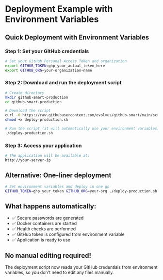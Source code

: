 # Deployment Example with Environment Variables

## Quick Deployment with Environment Variables

### Step 1: Set your GitHub credentials
```bash
# Set your GitHub Personal Access Token and organization
export GITHUB_TOKEN=ghp_your_actual_token_here
export GITHUB_ORG=your-organization-name
```

### Step 2: Download and run the deployment script
```bash
# Create directory
mkdir github-smart-production
cd github-smart-production

# Download the script
curl -O https://raw.githubusercontent.com/evolvus/github-smart/main/scripts/deploy-production.sh
chmod +x deploy-production.sh

# Run the script (it will automatically use your environment variables)
./deploy-production.sh
```

### Step 3: Access your application
```bash
# The application will be available at:
http://your-server-ip
```

## Alternative: One-liner deployment
```bash
# Set environment variables and deploy in one go
GITHUB_TOKEN=ghp_your_token GITHUB_ORG=your-org ./deploy-production.sh
```

## What happens automatically:
- ✅ Secure passwords are generated
- ✅ Docker containers are started
- ✅ Health checks are performed
- ✅ GitHub token is configured from environment variable
- ✅ Application is ready to use

## No manual editing required!
The deployment script now reads your GitHub credentials from environment variables, so you don't need to edit any files manually. 